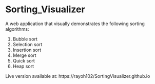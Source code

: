 # Sorting_Visualizer

A web application that visually demonstrates the following sorting algorithms:
1) Bubble sort
2) Selection sort
3) Insertion sort
4) Merge sort
5) Quick sort
6) Heap sort

Live version available at: https://rayoh102/SortingVisualizer.github.io
